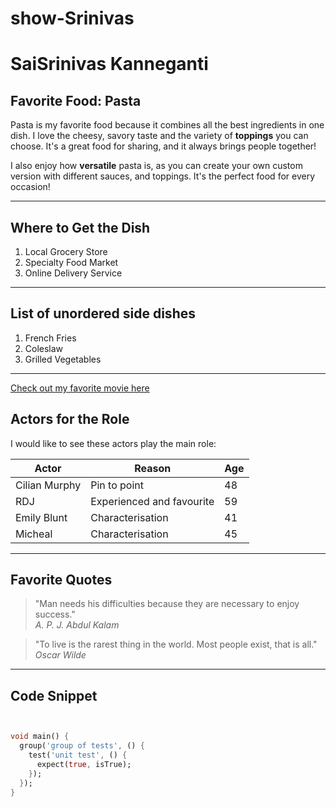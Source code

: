 # show-Srinivas
# SaiSrinivas Kanneganti

## Favorite Food: Pasta

Pasta is my favorite food because it combines all the best ingredients in one dish. I love the cheesy, savory taste and the variety of **toppings** you can choose. It's a great food for sharing, and it always brings people together!

I also enjoy how **versatile** pasta is, as you can create your own custom version with different sauces, and toppings. It's the perfect food for every occasion!

* * *

## Where to Get the Dish
1. Local Grocery Store
2. Specialty Food Market
3. Online Delivery Service
---

## List of unordered side dishes

1. French Fries
2. Coleslaw
3. Grilled Vegetables

---

[Check out my favorite movie here](MyMovie.md)

## Actors for the Role

I would like to see these actors play the main role:

| Actor         | Reason                    | Age |
|---------------|---------------------------|-----|
| Cilian Murphy | Pin to point              | 48  |
| RDJ           | Experienced and favourite | 59  |
| Emily Blunt   | Characterisation          | 41  |
| Micheal   | Characterisation          | 45 |

---

## Favorite Quotes
> "Man needs his difficulties because they are necessary to enjoy success."  
_A. P. J. Abdul Kalam_

> "To live is the rarest thing in the world. Most people exist, that is all."  
_Oscar Wilde_


---
## Code Snippet
```dart


void main() {
  group('group of tests', () {
    test('unit test', () {
      expect(true, isTrue);  
    });
  });
}





